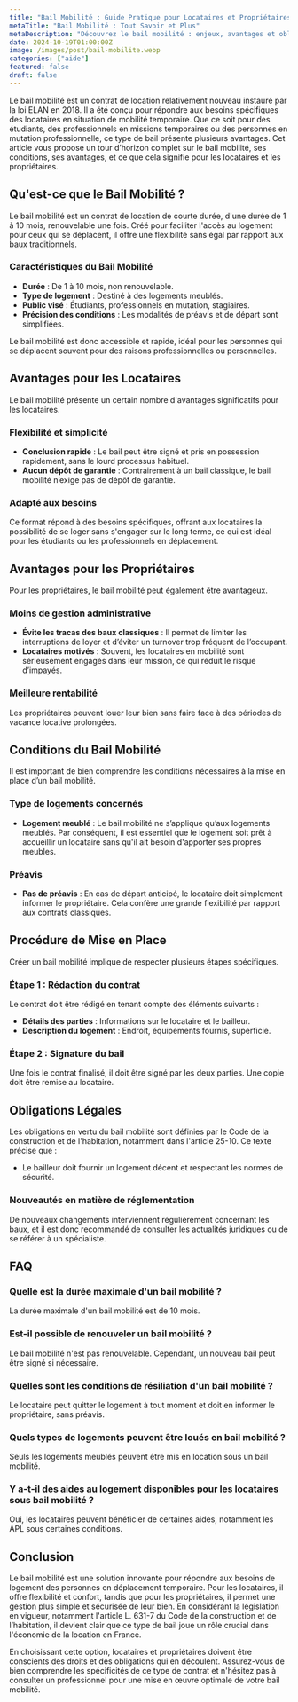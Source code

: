 ```yaml
---
title: "Bail Mobilité : Guide Pratique pour Locataires et Propriétaires"
metaTitle: "Bail Mobilité : Tout Savoir et Plus"
metaDescription: "Découvrez le bail mobilité : enjeux, avantages et obligations pour locataires et propriétaires."
date: 2024-10-19T01:00:00Z
image: /images/post/bail-mobilite.webp
categories: ["aide"]
featured: false
draft: false
---
```


Le bail mobilité est un contrat de location relativement nouveau instauré par la loi ELAN en 2018. Il a été conçu pour répondre aux besoins spécifiques des locataires en situation de mobilité temporaire. Que ce soit pour des étudiants, des professionnels en missions temporaires ou des personnes en mutation professionnelle, ce type de bail présente plusieurs avantages. Cet article vous propose un tour d’horizon complet sur le bail mobilité, ses conditions, ses avantages, et ce que cela signifie pour les locataires et les propriétaires.

## Qu'est-ce que le Bail Mobilité ?

Le bail mobilité est un contrat de location de courte durée, d'une durée de 1 à 10 mois, renouvelable une fois. Créé pour faciliter l'accès au logement pour ceux qui se déplacent, il offre une flexibilité sans égal par rapport aux baux traditionnels.

### Caractéristiques du Bail Mobilité

- **Durée** : De 1 à 10 mois, non renouvelable.
- **Type de logement** : Destiné à des logements meublés.
- **Public visé** : Étudiants, professionnels en mutation, stagiaires.
- **Précision des conditions** : Les modalités de préavis et de départ sont simplifiées.

Le bail mobilité est donc accessible et rapide, idéal pour les personnes qui se déplacent souvent pour des raisons professionnelles ou personnelles.

## Avantages pour les Locataires

Le bail mobilité présente un certain nombre d'avantages significatifs pour les locataires.

### Flexibilité et simplicité

- **Conclusion rapide** : Le bail peut être signé et pris en possession rapidement, sans le lourd processus habituel.
- **Aucun dépôt de garantie** : Contrairement à un bail classique, le bail mobilité n’exige pas de dépôt de garantie.

### Adapté aux besoins

Ce format répond à des besoins spécifiques, offrant aux locataires la possibilité de se loger sans s'engager sur le long terme, ce qui est idéal pour les étudiants ou les professionnels en déplacement.

## Avantages pour les Propriétaires

Pour les propriétaires, le bail mobilité peut également être avantageux.

### Moins de gestion administrative

- **Évite les tracas des baux classiques** : Il permet de limiter les interruptions de loyer et d’éviter un turnover trop fréquent de l’occupant.
- **Locataires motivés** : Souvent, les locataires en mobilité sont sérieusement engagés dans leur mission, ce qui réduit le risque d’impayés.

### Meilleure rentabilité

Les propriétaires peuvent louer leur bien sans faire face à des périodes de vacance locative prolongées.

## Conditions du Bail Mobilité

Il est important de bien comprendre les conditions nécessaires à la mise en place d’un bail mobilité.

### Type de logements concernés

- **Logement meublé** : Le bail mobilité ne s’applique qu’aux logements meublés. Par conséquent, il est essentiel que le logement soit prêt à accueillir un locataire sans qu'il ait besoin d'apporter ses propres meubles.

### Préavis

- **Pas de préavis** : En cas de départ anticipé, le locataire doit simplement informer le propriétaire. Cela confère une grande flexibilité par rapport aux contrats classiques.

## Procédure de Mise en Place

Créer un bail mobilité implique de respecter plusieurs étapes spécifiques.

### Étape 1 : Rédaction du contrat

Le contrat doit être rédigé en tenant compte des éléments suivants :

- **Détails des parties** : Informations sur le locataire et le bailleur.
- **Description du logement** : Endroit, équipements fournis, superficie.

### Étape 2 : Signature du bail

Une fois le contrat finalisé, il doit être signé par les deux parties. Une copie doit être remise au locataire.

## Obligations Légales

Les obligations en vertu du bail mobilité sont définies par le Code de la construction et de l'habitation, notamment dans l'article 25-10. Ce texte précise que :

- Le bailleur doit fournir un logement décent et respectant les normes de sécurité.

### Nouveautés en matière de réglementation

De nouveaux changements interviennent régulièrement concernant les baux, et il est donc recommandé de consulter les actualités juridiques ou de se référer à un spécialiste.

## FAQ

### Quelle est la durée maximale d'un bail mobilité ?

La durée maximale d'un bail mobilité est de 10 mois.

### Est-il possible de renouveler un bail mobilité ?

Le bail mobilité n'est pas renouvelable. Cependant, un nouveau bail peut être signé si nécessaire.

### Quelles sont les conditions de résiliation d'un bail mobilité ?

Le locataire peut quitter le logement à tout moment et doit en informer le propriétaire, sans préavis.

### Quels types de logements peuvent être loués en bail mobilité ?

Seuls les logements meublés peuvent être mis en location sous un bail mobilité.

### Y a-t-il des aides au logement disponibles pour les locataires sous bail mobilité ?

Oui, les locataires peuvent bénéficier de certaines aides, notamment les APL sous certaines conditions.

## Conclusion

Le bail mobilité est une solution innovante pour répondre aux besoins de logement des personnes en déplacement temporaire. Pour les locataires, il offre flexibilité et confort, tandis que pour les propriétaires, il permet une gestion plus simple et sécurisée de leur bien. En considérant la législation en vigueur, notamment l'article L. 631-7 du Code de la construction et de l’habitation, il devient clair que ce type de bail joue un rôle crucial dans l'économie de la location en France.

En choisissant cette option, locataires et propriétaires doivent être conscients des droits et des obligations qui en découlent. Assurez-vous de bien comprendre les spécificités de ce type de contrat et n'hésitez pas à consulter un professionnel pour une mise en œuvre optimale de votre bail mobilité.
